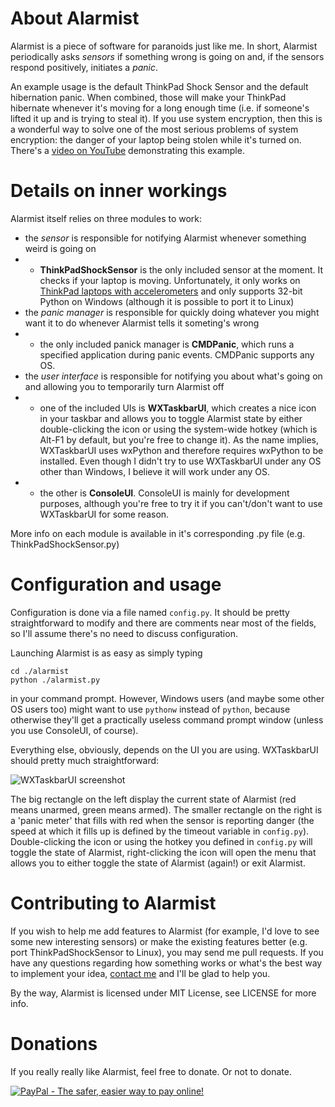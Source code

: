 About Alarmist
==============

Alarmist is a piece of software for paranoids just like me. In short, Alarmist periodically asks *sensors* if something wrong is going on and, if the sensors respond positively, initiates a *panic*.

An example usage is the default ThinkPad Shock Sensor and the default hibernation panic. When combined, those will make your ThinkPad hibernate whenever it's moving for a long enough time (i.e. if someone's lifted it up and is trying to steal it). If you use system encryption, then this is a wonderful way to solve one of the most serious problems of system encryption: the danger of your laptop being stolen while it's turned on. There's a [video on YouTube](http://www.youtube.com/watch?v=l0SKIhsyJqQ) demonstrating this example.

Details on inner workings
=========================

Alarmist itself relies on three modules to work:

- the *sensor* is responsible for notifying Alarmist whenever something weird is going on
- - **ThinkPadShockSensor** is the only included sensor at the moment. It checks if your laptop is moving. Unfortunately, it only works on [ThinkPad laptops with accelerometers](http://www.thinkwiki.org/wiki/Active_Protection_System) and only supports 32-bit Python on Windows (although it is possible to port it to Linux)
- the *panic manager* is responsible for quickly doing whatever you might want it to do whenever Alarmist tells it someting's wrong
- - the only included panick manager is **CMDPanic**, which runs a specified application during panic events. CMDPanic supports any OS.
- the *user interface* is responsible for notifying you about what's going on and allowing you to temporarily turn Alarmist off
- - one of the included UIs is **WXTaskbarUI**, which creates a nice icon in your taskbar and allows you to toggle Alarmist state by either double-clicking the icon or using the system-wide hotkey (which is Alt-F1 by default, but you're free to change it). As the name implies, WXTaskbarUI uses wxPython and therefore requires wxPython to be installed. Even though I didn't try to use WXTaskbarUI under any OS other than Windows, I believe it will work under any OS.
- - the other is **ConsoleUI**. ConsoleUI is mainly for development purposes, although you're free to try it if you can't/don't want to use WXTaskbarUI for some reason.

More info on each module is available in it's corresponding .py file (e.g. ThinkPadShockSensor.py)

Configuration and usage
=======================

Configuration is done via a file named `config.py`. It should be pretty straightforward to modify and there are comments near most of the fields, so I'll assume there's no need to discuss configuration.

Launching Alarmist is as easy as simply typing

	cd ./alarmist
	python ./alarmist.py

in your command prompt. However, Windows users (and maybe some other OS users too) might want to use `pythonw` instead of `python`, because otherwise they'll get a practically useless command prompt window (unless you use ConsoleUI, of course).

Everything else, obviously, depends on the UI you are using. WXTaskbarUI should pretty much straightforward:

![WXTaskbarUI screenshot](http://s1.hostingkartinok.com/uploads/images/2012/02/34d517876f0a56f91525a97d0ab64484.png)

The big rectangle on the left display the current state of Alarmist (red means unarmed, green means armed). The smaller rectangle on the right is a 'panic meter' that fills with red when the sensor is reporting danger (the speed at which it fills up is defined by the timeout variable in `config.py`). Double-clicking the icon or using the hotkey you defined in `config.py` will toggle the state of Alarmist, right-clicking the icon will open the menu that allows you to either toggle the state of Alarmist (again!) or exit Alarmist.

Contributing to Alarmist
========================

If you wish to help me add features to Alarmist (for example, I'd love to see some new interesting sensors) or make the existing features better (e.g. port ThinkPadShockSensor to Linux), you may send me pull requests. If you have any questions regarding how something works or what's the best way to implement your idea, [contact me](http://popoffka.ru) and I'll be glad to help you.

By the way, Alarmist is licensed under MIT License, see LICENSE for more info.

Donations
=========

If you really really like Alarmist, feel free to donate. Or not to donate.

[![PayPal - The safer, easier way to pay online!](https://www.paypalobjects.com/en_US/i/btn/btn_donate_LG.gif)](https://www.paypal.com/cgi-bin/webscr?cmd=_s-xclick&hosted_button_id=TZWCNZQ6N9KYJ)
